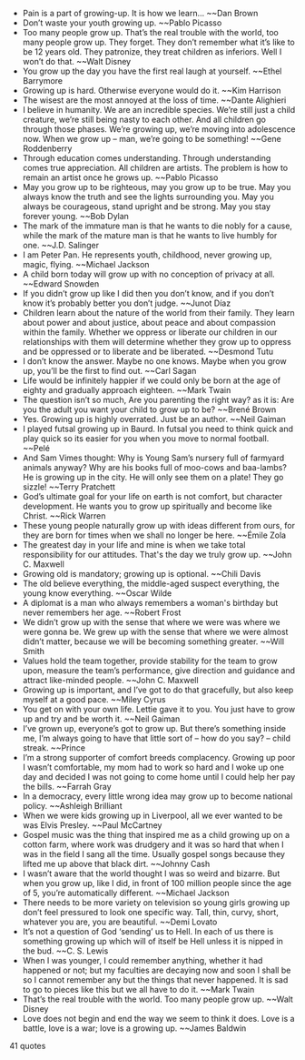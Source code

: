  - Pain is a part of growing-up. It is how we learn... ~~Dan Brown
 - Don’t waste your youth growing up. ~~Pablo Picasso
 - Too many people grow up. That’s the real trouble with the world, too many people grow up. They forget. They don’t remember what it’s like to be 12 years old. They patronize, they treat children as inferiors. Well I won’t do that. ~~Walt Disney
 - You grow up the day you have the first real laugh at yourself. ~~Ethel Barrymore
 - Growing up is hard. Otherwise everyone would do it. ~~Kim Harrison
 - The wisest are the most annoyed at the loss of time. ~~Dante Alighieri
 - I believe in humanity. We are an incredible species. We’re still just a child creature, we’re still being nasty to each other. And all children go through those phases. We’re growing up, we’re moving into adolescence now. When we grow up – man, we’re going to be something! ~~Gene Roddenberry
 - Through education comes understanding. Through understanding comes true appreciation. All children are artists. The problem is how to remain an artist once he grows up. ~~Pablo Picasso
 - May you grow up to be righteous, may you grow up to be true. May you always know the truth and see the lights surrounding you. May you always be courageous, stand upright and be strong. May you stay forever young. ~~Bob Dylan
 - The mark of the immature man is that he wants to die nobly for a cause, while the mark of the mature man is that he wants to live humbly for one. ~~J.D. Salinger
 - I am Peter Pan. He represents youth, childhood, never growing up, magic, flying. ~~Michael Jackson
 - A child born today will grow up with no conception of privacy at all. ~~Edward Snowden
 - If you didn’t grow up like I did then you don’t know, and if you don’t know it’s probably better you don’t judge. ~~Junot Díaz
 - Children learn about the nature of the world from their family. They learn about power and about justice, about peace and about compassion within the family. Whether we oppress or liberate our children in our relationships with them will determine whether they grow up to oppress and be oppressed or to liberate and be liberated. ~~Desmond Tutu
 - I don’t know the answer. Maybe no one knows. Maybe when you grow up, you’ll be the first to find out. ~~Carl Sagan
 - Life would be infinitely happier if we could only be born at the age of eighty and gradually approach eighteen. ~~Mark Twain
 - The question isn’t so much, Are you parenting the right way? as it is: Are you the adult you want your child to grow up to be? ~~Brené Brown
 - Yes. Growing up is highly overrated. Just be an author. ~~Neil Gaiman
 - I played futsal growing up in Baurd. In futsal you need to think quick and play quick so its easier for you when you move to normal football. ~~Pelé
 - And Sam Vimes thought: Why is Young Sam’s nursery full of farmyard animals anyway? Why are his books full of moo-cows and baa-lambs? He is growing up in the city. He will only see them on a plate! They go sizzle! ~~Terry Pratchett
 - God’s ultimate goal for your life on earth is not comfort, but character development. He wants you to grow up spiritually and become like Christ. ~~Rick Warren
 - These young people naturally grow up with ideas different from ours, for they are born for times when we shall no longer be here. ~~Émile Zola
 - The greatest day in your life and mine is when we take total responsibility for our attitudes. That's the day we truly grow up. ~~John C. Maxwell
 - Growing old is mandatory; growing up is optional. ~~Chili Davis
 - The old believe everything, the middle-aged suspect everything, the young know everything. ~~Oscar Wilde
 - A diplomat is a man who always remembers a woman's birthday but never remembers her age. ~~Robert Frost
 - We didn’t grow up with the sense that where we were was where we were gonna be. We grew up with the sense that where we were almost didn’t matter, because we will be becoming something greater. ~~Will Smith
 - Values hold the team together, provide stability for the team to grow upon, measure the team’s performance, give direction and guidance and attract like-minded people. ~~John C. Maxwell
 - Growing up is important, and I’ve got to do that gracefully, but also keep myself at a good pace. ~~Miley Cyrus
 - You get on with your own life. Lettie gave it to you. You just have to grow up and try and be worth it. ~~Neil Gaiman
 - I’ve grown up, everyone’s got to grow up. But there’s something inside me, I’m always going to have that little sort of – how do you say? – child streak. ~~Prince
 - I’m a strong supporter of comfort breeds complacency. Growing up poor I wasn’t comfortable, my mom had to work so hard and I woke up one day and decided I was not going to come home until I could help her pay the bills. ~~Farrah Gray
 - In a democracy, every little wrong idea may grow up to become national policy. ~~Ashleigh Brilliant
 - When we were kids growing up in Liverpool, all we ever wanted to be was Elvis Presley. ~~Paul McCartney
 - Gospel music was the thing that inspired me as a child growing up on a cotton farm, where work was drudgery and it was so hard that when I was in the field I sang all the time. Usually gospel songs because they lifted me up above that black dirt. ~~Johnny Cash
 - I wasn’t aware that the world thought I was so weird and bizarre. But when you grow up, like I did, in front of 100 million people since the age of 5, you’re automatically different. ~~Michael Jackson
 - There needs to be more variety on television so young girls growing up don’t feel pressured to look one specific way. Tall, thin, curvy, short, whatever you are, you are beautiful. ~~Demi Lovato
 - It’s not a question of God ‘sending’ us to Hell. In each of us there is something growing up which will of itself be Hell unless it is nipped in the bud. ~~C. S. Lewis
 - When I was younger, I could remember anything, whether it had happened or not; but my faculties are decaying now and soon I shall be so I cannot remember any but the things that never happened. It is sad to go to pieces like this but we all have to do it. ~~Mark Twain
 - That’s the real trouble with the world. Too many people grow up. ~~Walt Disney
 - Love does not begin and end the way we seem to think it does. Love is a battle, love is a war; love is a growing up. ~~James Baldwin

41 quotes